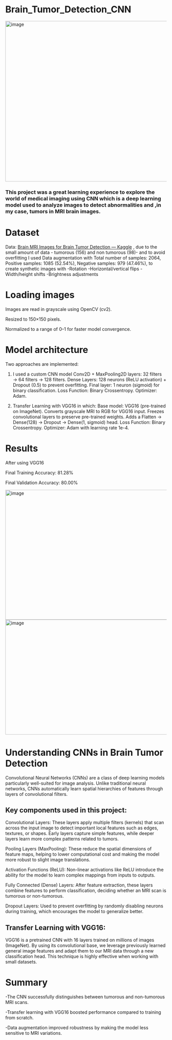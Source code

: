 # Brain_Tumor_Detection_CNN
<img width="1200" height="500" alt="image" src="https://github.com/user-attachments/assets/5b2dd6e5-3df5-427f-97f6-3208b69b1a2e" />


### This project was a great learning experience to explore the world of **medical imaging** using CNN which is a deep learning model used to analyze images to detect abnormalities and ,in my case, tumors in MRI brain images. 


# Dataset
Data: [Brain MRI Images for Brain Tumor Detection — Kaggle](https://www.kaggle.com/datasets/navoneel/brain-mri-images-for-brain-tumor-detection)
, due to the small amount of data - tumorous (156) and non tumorous (98)- and to avoid overfitting I used Data augmentation with Total number of samples: 2064, Positive samples: 1085 (52.54%), Negative samples: 979 (47.46%), to create synthetic images with 
-Rotation
-Horizontal/vertical flips
-Width/height shifts
-Brightness adjustments

# Loading images 
Images are read in grayscale using OpenCV (cv2).

Resized to 150×150 pixels.

Normalized to a range of 0–1 for faster model convergence.

# Model architecture
Two approaches are implemented:

1. I used a custom CNN model Conv2D + MaxPooling2D layers:
32 filters → 64 filters → 128 filters.
Dense Layers:
128 neurons (ReLU activation) + Dropout (0.5) to prevent overfitting.
Final layer: 1 neuron (sigmoid) for binary classification.
Loss Function: Binary Crossentropy.
Optimizer: Adam.

2. Transfer Learning with VGG16 in which:
Base model: VGG16 (pre-trained on ImageNet).
Converts grayscale MRI to RGB for VGG16 input.
Freezes convolutional layers to preserve pre-trained weights.
Adds a Flatten → Dense(128) → Dropout → Dense(1, sigmoid) head.
Loss Function: Binary Crossentropy.
Optimizer: Adam with learning rate 1e-4.

# Results
After using VGG16

Final Training Accuracy: 81.28%

Final Validation Accuracy: 80.00%

<img width="971" height="404" alt="image" src="https://github.com/user-attachments/assets/5a65e744-ddab-465d-96fe-8fe9f57baa65" />



<img width="971" height="358" alt="image" src="https://github.com/user-attachments/assets/6241f4e1-697d-46c1-81d7-c0b2df167164" />


# Understanding CNNs in Brain Tumor Detection
Convolutional Neural Networks (CNNs) are a class of deep learning models particularly well-suited for image analysis. Unlike traditional neural networks, CNNs automatically learn spatial hierarchies of features through layers of convolutional filters.

## Key components used in this project:

Convolutional Layers: These layers apply multiple filters (kernels) that scan across the input image to detect important local features such as edges, textures, or shapes. Early layers capture simple features, while deeper layers learn more complex patterns related to tumors.

Pooling Layers (MaxPooling): These reduce the spatial dimensions of feature maps, helping to lower computational cost and making the model more robust to slight image translations.

Activation Functions (ReLU): Non-linear activations like ReLU introduce the ability for the model to learn complex mappings from inputs to outputs.

Fully Connected (Dense) Layers: After feature extraction, these layers combine features to perform classification, deciding whether an MRI scan is tumorous or non-tumorous.

Dropout Layers: Used to prevent overfitting by randomly disabling neurons during training, which encourages the model to generalize better.

## Transfer Learning with VGG16:

VGG16 is a pretrained CNN with 16 layers trained on millions of images (ImageNet). By using its convolutional base, we leverage previously learned general image features and adapt them to our MRI data through a new classification head. This technique is highly effective when working with small datasets.

# Summary 
-The CNN successfully distinguishes between tumorous and non-tumorous MRI scans.

-Transfer learning with VGG16 boosted performance compared to training from scratch.

-Data augmentation improved robustness by making the model less sensitive to MRI variations.




